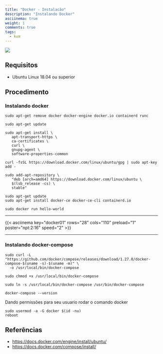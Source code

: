 ```yaml
---
title: "Docker - Instalacão"
description: "Instalando Docker"
asciinema: true
weight: 1
comments: true
tags:
  - kvm
---
```


![](https://deploybot.com/assets/blog/Using-Docker-Containersposting.png?width=300px)

## Requisitos 

- Ubuntu Linux 18.04 ou superior

## Procedimento

### Instalando docker

```shell
sudo apt-get remove docker docker-engine docker.io containerd runc
```

```shell
sudo apt-get update

sudo apt-get install \
   apt-transport-https \
   ca-certificates \
   curl \
   gnupg-agent \
   software-properties-common
```

```shell
curl -fsSL https://download.docker.com/linux/ubuntu/gpg | sudo apt-key add -
```

```shell
sudo add-apt-repository \
   "deb [arch=amd64] https://download.docker.com/linux/ubuntu \
   $(lsb_release -cs) \
   stable"
```

```shell
sudo apt-get update
sudo apt-get install docker-ce docker-ce-cli containerd.io
```

```shell
sudo docker run hello-world
```

-----

{{< asciinema key="docker01" rows="28" cols="110" preload="1" poster="npt:2:16" speed="2" >}}

-----

### Instalando docker-compose

```shell
sudo curl -L "https://github.com/docker/compose/releases/download/1.27.0/docker-compose-$(uname -s)-$(uname -m)" \
  -o /usr/local/bin/docker-compose

sudo chmod +x /usr/local/bin/docker-compose

sudo ln -s /usr/local/bin/docker-compose /usr/bin/docker-compose

docker-compose --version
```

Dando permissões para seu usuario rodar o comando docker

```shell
sudo usermod -a -G docker $(id -nu)
reboot
```

## Referências

- https://docs.docker.com/engine/install/ubuntu/
- https://docs.docker.com/compose/install/
